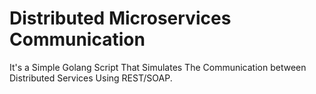 # Distributed Microservices Communication
It's a Simple Golang Script That Simulates The Communication between Distributed Services Using REST/SOAP.
